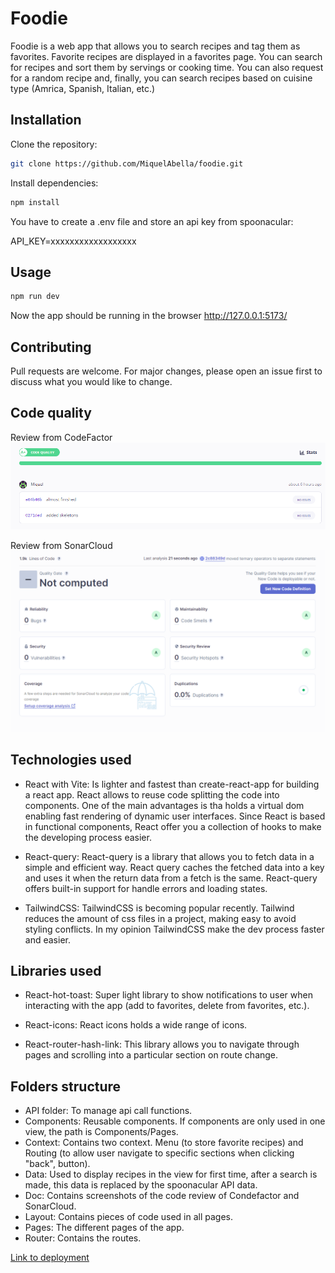 # Foodie

Foodie is a web app that allows you to search recipes and tag them as favorites. Favorite recipes are displayed in a favorites page. You can search for recipes and sort them by servings or cooking time. You can also request for a random recipe and, finally, you can search recipes based on cuisine type (Amrica, Spanish, Italian, etc.)

## Installation

Clone the repository:

```bash
git clone https://github.com/MiquelAbella/foodie.git
```

Install dependencies:

```bash
npm install
```

You have to create a .env file and store an api key from spoonacular:

API_KEY=xxxxxxxxxxxxxxxxxx

## Usage

```bash
npm run dev
```

Now the app should be running in the browser http://127.0.0.1:5173/

## Contributing

Pull requests are welcome. For major changes, please open an issue first
to discuss what you would like to change.

## Code quality

Review from CodeFactor
![Screenshot](./src/doc/img/CodeFactor.png)

Review from SonarCloud
![Screenshot](./src/doc/img/SonarCloud.png)

## Technologies used

- React with Vite: Is lighter and fastest than create-react-app for building a react app. React allows to reuse code splitting the code into components. One of the main advantages is tha holds a virtual dom enabling fast rendering of dynamic user interfaces. Since React is based in functional components, React offer you a collection of hooks to make the developing process easier.

- React-query: React-query is a library that allows you to fetch data in a simple and efficient way. React query caches the fetched data into a key and uses it when the return data from a fetch is the same. React-query offers built-in support for handle errors and loading states.

- TailwindCSS: TailwindCSS is becoming popular recently. Tailwind reduces the amount of css files in a project, making easy to avoid styling conflicts. In my opinion TailwindCSS make the dev process faster and easier.

## Libraries used

- React-hot-toast: Super light library to show notifications to user when interacting with the app (add to favorites, delete from favorites, etc.).

- React-icons: React icons holds a wide range of icons.

- React-router-hash-link: This library allows you to navigate through pages and scrolling into a particular section on route change.

## Folders structure

- API folder: To manage api call functions.
- Components: Reusable components. If components are only used in one view, the path is Components/Pages.
- Context: Contains two context. Menu (to store favorite recipes) and Routing (to allow user navigate to specific sections when clicking "back", button).
- Data: Used to display recipes in the view for first time, after a search is made, this data is replaced by the spoonacular API data.
- Doc: Contains screenshots of the code review of Condefactor and SonarCloud.
- Layout: Contains pieces of code used in all pages.
- Pages: The different pages of the app.
- Router: Contains the routes.

[Link to deployment](https://main--velvety-kitten-d79092.netlify.app/)
